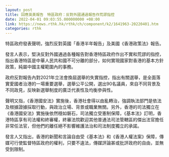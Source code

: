 ```yaml
---
layout: post
title: 回應英美報告　特區政府：反對外國通過報告作荒謬指控
date: 2022-04-01 09:03:55.000000000 +08:00
link: https://news.rthk.hk/rthk/ch/component/k2/1641963-20220401.htm
categories: rthk
---
```


特區政府發表聲明，強烈反對英國「香港半年報告」及美國《香港政策法》報告。

發言人表示，堅決反對外國通過各種報告對香港特區政府作出不實和荒謬的指控，指出香港特區是中華人民共和國不可分離的部分，如何實現國家對香港的基本方針政策，純屬中國主權範圍內的事務。

政府反對報告內對2021年立法會換屆選舉的失實指控，指出有關選舉，是全面落實愛國者治港的一場重要選舉，選舉公平公開，選出90名議員，來自不同背景及不同政見，反映新選舉制度的廣泛代表性及均衡參與性。

聲明又指，《香港國安法》實施後，香港社會得以由亂轉治，強調執法部門是依法及根據證據採取行動，與政治立場、背景或職業無關。另外，香港的司法獨立在《香港國安法》實施後依然穩如磐石，司法獨立受憲制保障，《基本法》訂明，香港特區享有司法權和終審權，終審法院歡迎其他普通法司法管轄區的傑出法官擔任非常任法官，但他們的離任絕不影響維護法治和司法制度獨立的承諾。

發言人又指出，香港的新聞和言論自由受《基本法》和《香港人權法案》保障，傳媒可行使監督特區政府的權利，只要不違法，傳媒評論甚或批評政府的自由，並無受到限制。
